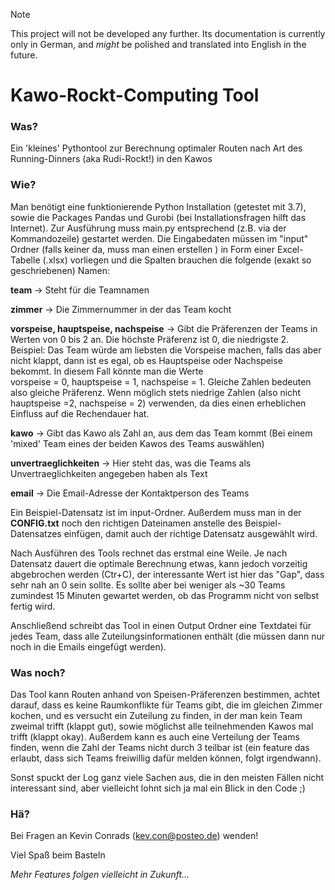> [!NOTE]
> This project will not be developed any further. Its documentation is currently only in German, and *might* be polished and translated into English in the future.  

# Kawo-Rockt-Computing Tool

### Was?
Ein 'kleines' Pythontool zur Berechnung optimaler Routen nach Art des Running-Dinners (aka Rudi-Rockt!) in den Kawos

### Wie?
Man benötigt eine funktionierende Python Installation (getestet mit 3.7), sowie die Packages Pandas und Gurobi 
(bei Installationsfragen hilft das Internet). Zur Ausführung muss main.py entsprechend (z.B. via der Kommandozeile)
gestartet werden. Die Eingabedaten müssen im "input" Ordner (falls keiner da, muss man einen erstellen ) in Form
einer Excel-Tabelle (.xlsx) vorliegen und die Spalten brauchen die folgende (exakt so geschriebenen) Namen:

**team** -> Steht für die Teamnamen  
  
**zimmer** -> Die Zimmernummer in der das Team kocht  

**vorspeise, hauptspeise, nachspeise** -> Gibt die Präferenzen der Teams in Werten von 0 bis 2 an. Die höchste Präferenz
ist 0, die niedrigste 2. Beispiel: Das Team würde am liebsten die Vorspeise machen, falls das aber nicht klappt, dann
ist es egal, ob es Hauptspeise oder Nachspeise bekommt. In diesem Fall könnte man die Werte  
vorspeise = 0, hauptspeise = 1, nachspeise = 1. Gleiche Zahlen bedeuten also gleiche Präferenz. Wenn möglich stets 
niedrige Zahlen (also nicht hauptspeise =2, nachspeise = 2) verwenden, da dies einen erheblichen Einfluss auf die 
Rechendauer hat.  

**kawo** -> Gibt das Kawo als Zahl an, aus dem das Team kommt (Bei einem 'mixed' Team eines der beiden Kawos des Teams
auswählen)  

**unvertraeglichkeiten** -> Hier steht das, was die Teams als Unvertraeglichkeiten angegeben haben als Text

**email** -> Die Email-Adresse der Kontaktperson des Teams 

Ein Beispiel-Datensatz ist im input-Ordner. Außerdem muss man in der **CONFIG.txt** noch den richtigen Dateinamen 
anstelle des Beispiel-Datensatzes einfügen, damit auch der richtige Datensatz ausgewählt wird.

Nach Ausführen des Tools rechnet das erstmal eine Weile. Je nach Datensatz dauert die optimale Berechnung etwas, kann
jedoch vorzeitig abgebrochen werden (Ctr+C), der interessante Wert ist hier das "Gap", dass sehr nah an 0 sein sollte. 
Es sollte aber bei weniger als ~30 Teams zumindest 15 Minuten gewartet werden, ob das Programm nicht von selbst fertig 
wird.  

Anschließend schreibt das Tool in einen Output Ordner eine Textdatei für jedes Team, dass alle Zuteilungsinformationen
enthält (die müssen dann nur noch in die Emails eingefügt werden).

### Was noch?

Das Tool kann Routen anhand von Speisen-Präferenzen bestimmen, achtet darauf, dass es keine Raumkonflikte für Teams 
gibt, die im gleichen Zimmer kochen, und es versucht ein Zuteilung zu finden, in der man kein Team zweimal trifft 
(klappt gut), sowie möglichst alle teilnehmenden Kawos mal trifft (klappt okay). Außerdem kann es auch eine Verteilung 
der Teams finden, wenn die Zahl der Teams nicht durch 3 teilbar ist (ein feature das erlaubt, dass sich Teams freiwillig
dafür melden können, folgt irgendwann).

Sonst spuckt der Log ganz viele Sachen aus, die in den meisten Fällen nicht interessant sind, aber vielleicht lohnt sich
ja mal ein Blick in den Code ;)

### Hä?
Bei Fragen an Kevin Conrads (kev.con@posteo.de) wenden!

Viel Spaß beim Basteln

*Mehr Features folgen vielleicht in Zukunft...*
